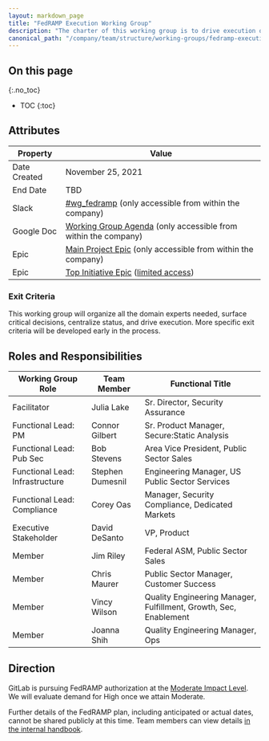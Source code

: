 ```yaml
---
layout: markdown_page
title: "FedRAMP Execution Working Group"
description: "The charter of this working group is to drive execution of FedRAMP compliance."
canonical_path: "/company/team/structure/working-groups/fedramp-execution/"
---
```


## On this page
{:.no_toc}

- TOC
{:toc}

## Attributes

| Property        | Value             |
|-----------------|-------------------|
| Date Created    | November 25, 2021 |
| End Date        | TBD               |
| Slack           | [#wg_fedramp](https://gitlab.slack.com/archives/C0110E0NMT9) (only accessible from within the company) |
| Google Doc      | [Working Group Agenda](https://docs.google.com/document/d/1icu5A6xPcU-VupOu2TtSCxoCwhMaN0ZsxZVvFfUnj70/edit) (only accessible from within the company) |
| Epic            | [Main Project Epic](https://gitlab.com/groups/gitlab-org/-/epics/8455) (only accessible from within the company) |
| Epic            | [Top Initiative Epic](https://gitlab.com/groups/gitlab-com-top-initiatives/-/epics/3) ([limited access](https://about.gitlab.com/handbook/communication/confidentiality-levels/#limited-access)) |

### Exit Criteria

This working group will organize all the domain experts needed, surface critical decisions, centralize status, and drive execution. More specific exit criteria will be developed early in the process.

## Roles and Responsibilities

| Working Group Role             | Team Member     | Functional Title                           |
|--------------------------------|-----------------|--------------------------------------------|
| Facilitator                    | Julia Lake      | Sr. Director, Security Assurance           |
| Functional Lead: PM            | Connor Gilbert  | Sr. Product Manager, Secure:Static Analysis |
| Functional Lead: Pub Sec       | Bob Stevens     | Area Vice President, Public Sector Sales   |
| Functional Lead: Infrastructure | Stephen Dumesnil | Engineering Manager, US Public Sector Services   |
| Functional Lead: Compliance    | Corey Oas       | Manager, Security Compliance, Dedicated Markets |
| Executive Stakeholder          | David DeSanto  | VP, Product                       |
| Member                         | Jim Riley       | Federal ASM, Public Sector Sales           |
| Member                         | Chris Maurer    | Public Sector Manager, Customer Success    |
| Member                         | Vincy Wilson    | Quality Engineering Manager, Fulfillment, Growth, Sec, Enablement |
| Member                         | Joanna Shih     | Quality Engineering Manager, Ops           |

## Direction

GitLab is pursuing FedRAMP authorization at the [Moderate Impact Level](https://www.fedramp.gov/understanding-baselines-and-impact-levels/#moderate-impact-level).
We will evaluate demand for High once we attain Moderate.

Further details of the FedRAMP plan, including anticipated or actual dates, cannot be shared publicly at this time.
Team members can view details [in the internal handbook](https://internal-handbook.gitlab.io/handbook/engineering/fedramp-compliance/).
